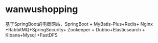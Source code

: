 # wanwushopping
基于SpringBoot的电商网站，SpringBoot + MyBatis-Plus+Redis+ Nginx +RabbitMQ+SpringSecurity+ Zookeeper + Dubbo+Elasticsearch + Kibana+Mysql +FastDFS
